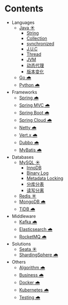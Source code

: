 # Contents

- Languages
    - [Java ☀️](docs/java.md)
        - [String](docs/java_string.md)
        - [Collection](docs/java_collection.md)
        - [synchronized](docs/java_synchronized.md)
        - [J.U.C](docs/java_concurrent.md)
        - [Thread](docs/java_thread.md)
        - [JVM](docs/java_jvm.md)
        - [动态代理](docs/java_proxy.md)
        - [版本变化](docs/java_version.md)
    - [Go 🌧️](docs/go.md)
    - [Python 🌧️](docs/python.md)
- Frameworks
    - [Spring 🌧️](docs/spring.md)
    - [Spring MVC 🌧️](docs/springmvc.md)
    - [Spring Boot 🌧️](docs/springboot.md)
    - [Spring Cloud 🌧️](docs/springcloud.md)
    - [Netty 🌧️](docs/netty.md)
    - [Vert.x 🌧️](docs/vertx.md)
    - [Dubbo 🌧️](docs/dubbo.md)
    - [MyBatis 🌧️](docs/mybatis.md)
- Databases
    - [MySQL ☀️](docs/mysql.md)
        - [InnoDB](docs/mysql_innodb.md)
        - [Binary Log](docs/mysql_binary_log.md)
        - [Metadata Locking](docs/mysql_metadatalocking.md)
        - [分库分表](docs/mysql_sharding.md)
        - [读写分离](docs/mysql_readwritesplitting.md)
    - [Redis ☀️](docs/redis.md)
    - [MongoDB 🌧️](docs/mongodb.md)
    - [TiDB 🌧️](docs/tidb.md)
- Middleware
    - [Kafka 🌧️](docs/kafka.md)
    - [Elasticsearch 🌧️](docs/elasticsearch.md)
    - [RocketMQ 🌧️](docs/rocketmq.md)
- Solutions
    - [Seata ☀️](docs/seata.md)
    - [ShardingSphere 🌧️](docs/shardingsphere.md)
- Others
    - [Algorithm 🌧️](docs/algorithm.md)
    - [Business 🌧️](docs/business.md)
    - [Docker 🌧️](docs/docker.md)
    - [Kubernetes 🌧️](docs/kubernetes.md)
    - [Testing 🌧️](docs/testing.md)
